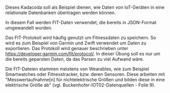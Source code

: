 Dieses Kadacoda soll als Beispiel dienen, wie Daten von IoT-Geräten in eine relationale Datenbanken übertragen werden können.

In diesem Fall werden FIT-Daten verwendet, die bereits in JSON-Format umgewandelt wurden.

Das FIT-Protokoll wird häufig genutzt um Fitnessdaten zu speichern. So wird es zum Beispiel von Garmin und Zwift verwendet um Daten zu exportieren. Das Protokoll wird genauer beschrieben unter https://developer.garmin.com/fit/protocol/. In dieser Übung soll es nur um die bereits geparsten Daten, da das Parsen zu viel Aufwand wäre.

Die FIT-Dateien stammen meistens von Wearables, wie zum Beispiel Smartwatches oder Fitnesstracker, bzw. deren Sensoren. Diese arbeiten mit "Messwertaufnahme[n] für nichtelektrische Größen und bilden diese in eine elektrische Größe ab" (vgl. Buckenhofer-IOT02-Datenquellen - Folie 9).